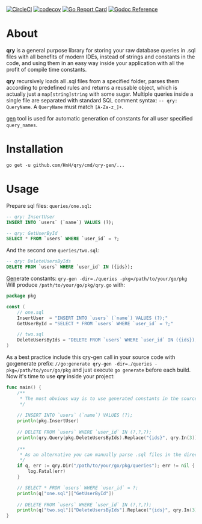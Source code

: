 [![CircleCI](https://circleci.com/gh/HnH/qry/tree/master.svg?style=svg&circle-token=cd6ef5c602e0f89a80488349a1e4fbe034b8d717)](https://circleci.com/gh/HnH/qry/tree/master)
[![codecov](https://codecov.io/gh/HnH/qry/branch/master/graph/badge.svg)](https://codecov.io/gh/HnH/qry)
[![Go Report Card](https://goreportcard.com/badge/github.com/HnH/qry)](https://goreportcard.com/report/github.com/HnH/qry)
[![Godoc Reference](https://img.shields.io/badge/godoc-reference-blue.svg)](https://godoc.org/github.com/HnH/qry)

# About

**qry** is a general purpose library for storing your raw database queries in .sql files with all benefits of modern IDEs, instead of strings and constants in the code, and using them in an easy way inside your application with all the profit of compile time constants.

**qry** recursively loads all .sql files from a specified folder, parses them according to predefined rules and returns a reusable object, which is actually just a `map[string]string` with some sugar. Multiple queries inside a single file are separated with standard SQL comment syntax: `-- qry: QueryName`. A `QueryName` must match `[A-Za-z_]+`.

[gen](https://github.com/HnH/qry/tree/master/cmd/qry-gen) tool is used for automatic generation of constants for all user specified `query_names`.

# Installation

`go get -u github.com/HnH/qry/cmd/qry-gen/...` 

# Usage

Prepare sql files: `queries/one.sql`:

```sql
-- qry: InsertUser
INSERT INTO `users` (`name`) VALUES (?);

-- qry: GetUserById
SELECT * FROM `users` WHERE `user_id` = ?;
```

And the second one `queries/two.sql`:

```sql
-- qry: DeleteUsersByIds
DELETE FROM `users` WHERE `user_id` IN ({ids});
```

[Gen](https://github.com/HnH/qry/tree/master/cmd/qry-gen)erate constants: `qry-gen -dir=./queries -pkg=/path/to/your/go/pkg` Will produce `/path/to/your/go/pkg/qry.go` with:

```go
package pkg

const (
	// one.sql
	InsertUser  = "INSERT INTO `users` (`name`) VALUES (?);"
	GetUserById = "SELECT * FROM `users` WHERE `user_id` = ?;"

	// two.sql
	DeleteUsersByIds = "DELETE FROM `users` WHERE `user_id` IN ({ids});"
)
```

As a best practice include this qry-gen call in your source code with go:generate prefix: `//go:generate qry-gen -dir=./queries -pkg=/path/to/your/go/pkg` and just execute `go generate` before each build.
Now it's time to use **qry** inside your project:

```go
func main() {
	/**
	 * The most obvious way is to use generated constants in the source code
	 */
	 
	// INSERT INTO `users` (`name`) VALUES (?);
	println(pkg.InsertUser)
	
	// DELETE FROM `users` WHERE `user_id` IN (?,?,?);
	println(qry.Query(pkg.DeleteUsersByIds).Replace("{ids}", qry.In(3)))
	
	/**
	 * As an alternative you can manually parse .sql files in the directory and work with output
	 */
	if q, err := qry.Dir("/path/to/your/go/pkg/queries"); err != nil {
		log.Fatal(err)
	}

	// SELECT * FROM `users` WHERE `user_id` = ?;
	println(q["one.sql"]["GetUserById"])
  
	// DELETE FROM `users` WHERE `user_id` IN (?,?,?);
	println(q["two.sql"]["DeleteUsersByIds"].Replace("{ids}", qry.In(3)))
}
```
